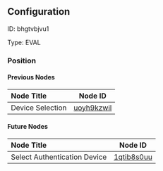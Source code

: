 # 
## Configuration
ID:  bhgtvbjvu1

Type: EVAL 








### Position

#### Previous Nodes
| Node Title | Node ID |
| :------------- | ------------ |
| Device Selection | [uoyh9kzwil](./uoyh9kzwil.md) | 
 
 #### Future Nodes
| Node Title | Node ID |
| :------------- | ------------ |
| Select Authentication Device |[1qtib8s0uu](./1qtib8s0uu.md) | 